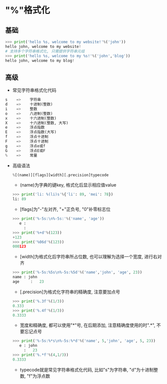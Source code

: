 # "%"格式化

## 基础

```python
>>> print('hello %s, welcome to my website!'%('john'))
hello john, welcome to my website!
# 支持多个字符串格式化, 只需提供字符串元组
>>> print('hello %s, welcome to my %s!'%('john','blog'))
hello john, welcome to my blog!
```
## 高级

- 常见字符串格式化代码

```python
s    =>    字符串
d    =>    十进制(整数)
i    =>    整数
o    =>    八进制(整数)
x    =>    十六进制(整数)
X    =>    十六进制(整数, 大写)
e    =>    浮点指数
E    =>    浮点指数(大写)
f    =>    浮点十进制
F    =>    浮点十进制
g    =>    浮点e或f
G    =>    浮点E或F
%    =>    常量
```

- 高级语法

  ```python
  %[(name)][flags][width][.precision]typecode
  ```

  - (name)为字典的键key, 格式化后显示相应值value

  ```python
  >>> print('li: %(li)s'%{'li': 89, 'mei': 78})
  li: 89
  ```

    - [flags]为"-"左对齐, "+"正负号, "0"补零标志位

  ```python
  >>> print('%-5s:\n%-5s:'%('name', 'age'))
     e :
       :
  >>> print('%+d'%(123))
  +123
  >>> print('%06d'%(123))
  000123
  ```

    - [width]为格式化后字符串所占位数, 也可以理解为选择一个宽度, 进行右对齐

  ```python
  >>> print('%-5s:%5s\n%-5s:%5d'%('name','john', 'age', 23))
  name : john
  age     :   23
  ```

    - [.precision]为格式化字符串的精确度, 注意要加点号

  ```python
  >>> print('%.3f'%(1/3))
  0.333
  >>> print('%.4f'%(1/3))
  0.3333
  ```

    - 宽度和精确度, 都可以使用"\*"号, 在后期添加, 注意精确度使用的时".\*", 不要忘记点号

  ```python
  >>> print('%-5s:%*s\n%-5s:%*d'%('name', 5,'john', 'age', 5, 23))
     e : john
       :   23
  >>> print('%.*f'%(4,1/3))
  0.3333
  ```

    - typecode就是常见字符串格式化代码, 比如"s"为字符串, "d"为十进制整数, "f"为浮点数